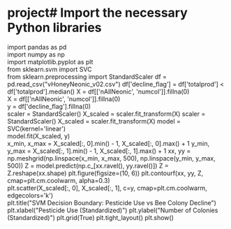 # project# Import the necessary Python libraries
import pandas as pd              
import numpy as np                
import matplotlib.pyplot as plt    
from sklearn.svm import SVC        
from sklearn.preprocessing import StandardScaler 
df = pd.read_csv("vHoneyNeonic_v02.csv")
df['decline_flag'] = df['totalprod'] < df['totalprod'].median()
X = df[['nAllNeonic', 'numcol']].fillna(0)  
X = df[['nAllNeonic', 'numcol']].fillna(0)  
y = df['decline_flag'].fillna(0)           
scaler = StandardScaler()
X_scaled = scaler.fit_transform(X)
scaler = StandardScaler()
X_scaled = scaler.fit_transform(X)
model = SVC(kernel='linear')   
model.fit(X_scaled, y)         
x_min, x_max = X_scaled[:, 0].min() - 1, X_scaled[:, 0].max() + 1
y_min, y_max = X_scaled[:, 1].min() - 1, X_scaled[:, 1].max() + 1
xx, yy = np.meshgrid(np.linspace(x_min, x_max, 500),
                     np.linspace(y_min, y_max, 500))
Z = model.predict(np.c_[xx.ravel(), yy.ravel()])
Z = Z.reshape(xx.shape)
plt.figure(figsize=(10, 6))
plt.contourf(xx, yy, Z, cmap=plt.cm.coolwarm, alpha=0.3)  
plt.scatter(X_scaled[:, 0], X_scaled[:, 1], c=y, cmap=plt.cm.coolwarm, edgecolors='k')  
plt.title("SVM Decision Boundary: Pesticide Use vs Bee Colony Decline")
plt.xlabel("Pesticide Use (Standardized)")
plt.ylabel("Number of Colonies (Standardized)")
plt.grid(True)
plt.tight_layout()
plt.show()
